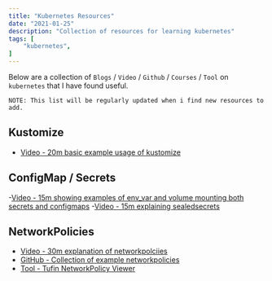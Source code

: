 ```yaml
---
title: "Kubernetes Resources"
date: "2021-01-25"
description: "Collection of resources for learning kubernetes"
tags: [
    "kubernetes",
]
---
```


Below are a collection of `Blogs` / `Video` / `Github` / `Courses` / `Tool` on `kubernetes` that I have found useful.

    NOTE: This list will be regularly updated when i find new resources to add.

## Kustomize

- [Video - 20m basic example usage of kustomize](https://www.youtube.com/watch?v=5gsHYdiD6v8&t=443s)

## ConfigMap / Secrets

-[Video - 15m showing examples of env_var and volume mounting both secrets and configmaps](https://www.youtube.com/watch?v=FAnQTgr04mU&t=624s)
-[Video - 15m explaining sealedsecrets](https://www.youtube.com/watch?v=xd2QoV6GJlc)

## NetworkPolicies

- [Video - 30m explanation of networkpolciies](https://www.youtube.com/watch?v=3gGpMmYeEO8)
- [GitHub - Collection of example networkpolicies](https://github.com/ahmetb/kubernetes-network-policy-recipes)
- [Tool - Tufin NetworkPolicy Viewer](https://orca.tufin.io/netpol/)